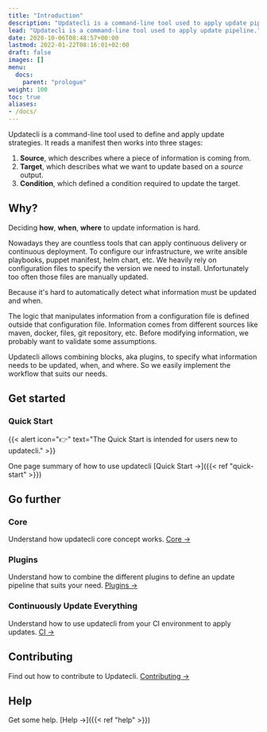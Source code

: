 ```yaml
---
title: "Introduction"
description: "Updatecli is a command-line tool used to apply update pipeline."
lead: "Updatecli is a command-line tool used to apply update pipeline."
date: 2020-10-06T08:48:57+00:00
lastmod: 2022-01-22T08:16:01+02:00
draft: false
images: []
menu:
  docs:
    parent: "prologue"
weight: 100
toc: true
aliases:
- /docs/
---
```


Updatecli is a command-line tool used to define and apply update strategies.
It reads a manifest then works into three stages:

1. **Source**, which describes where a piece of information is coming from.
2. **Target**, which describes what we want to update based on a *source* output.
3. **Condition**, which defined a condition required to update the target.

## Why?

Deciding **how**, **when**, **where** to update information is hard.

Nowadays they are countless tools that can apply continuous delivery or continuous deployment.
To configure our infrastructure, we write ansible playbooks, puppet manifest, helm chart, etc. We heavily rely
on configuration files to specify the version we need to install. Unfortunately too often those files are manually updated.

Because it's hard to automatically detect what information must be updated and when.

The logic that manipulates information from a configuration file is defined outside that configuration file. Information comes from different sources like maven, docker, files, git repository, etc.
Before modifying information, we probably want to validate some assumptions.

Updatecli allows combining blocks, aka plugins, to specify what information needs to be updated, when, and where. So we easily implement the workflow that suits our needs.

## Get started

### Quick Start

{{< alert icon="👉" text="The Quick Start is intended for users new to updatecli." >}}

One page summary of how to use updatecli [Quick Start →]({{< ref "quick-start" >}})

## Go further

### Core

Understand how updatecli core concept works. [Core →](/docs/core/)

### Plugins

Understand how to combine the different plugins to define an update pipeline that suits your need. [Plugins →](/docs/plugins/)

### Continuously Update Everything

Understand how to use updatecli from your CI environment to apply updates. [CI →](/docs/automate/)

## Contributing

Find out how to contribute to Updatecli. [Contributing →](/docs/help/contributing/)

## Help

Get some help. [Help →]({{< ref "help" >}})
